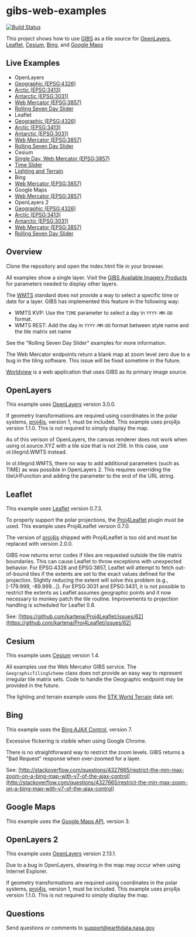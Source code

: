 # gibs-web-examples

[![Build Status](https://travis-ci.org/nasa-gibs/gibs-web-examples.svg?branch=master)](https://travis-ci.org/nasa-gibs/gibs-web-examples)

This project shows how to use [GIBS](https://earthdata.nasa.gov/gibs) as a tile
source for
[OpenLayers](http://openlayers.org), [Leaflet](http://leafletjs.com), [Cesium](http://cesiumjs.org/), [Bing](http://www.bing.com/maps/), and [Google Maps](https://maps.google.com)

## Live Examples

* OpenLayers
 * [Geographic (EPSG:4326)](https://earthdata.nasa.gov/labs/gibs/examples/openlayers/geographic-epsg4326.html)
 * [Arctic (EPSG:3413)](https://earthdata.nasa.gov/labs/gibs/examples/openlayers/arctic-epsg3413.html)
 * [Antarctic (EPSG:3031)](https://earthdata.nasa.gov/labs/gibs/examples/openlayers/antarctic-epsg3031.html)
 * [Web Mercator (EPSG:3857)](https://earthdata.nasa.gov/labs/gibs/examples/openlayers/webmercator-epsg3857.html)
 * [Rolling Seven Day Slider](https://earthdata.nasa.gov/labs/gibs/examples/openlayers/time.html)
* Leaflet
 * [Geographic (EPSG:4326)](https://earthdata.nasa.gov/labs/gibs/examples/leaflet/geographic-epsg4326.html)
 * [Arctic (EPSG:3413)](https://earthdata.nasa.gov/labs/gibs/examples/leaflet/arctic-epsg3413.html)
 * [Antarctic (EPSG:3031)](https://earthdata.nasa.gov/labs/gibs/examples/leaflet/antarctic-epsg3031.html)
 * [Web Mercator (EPSG:3857)](https://earthdata.nasa.gov/labs/gibs/examples/leaflet/webmercator-epsg3857.html)
 * [Rolling Seven Day Slider](https://earthdata.nasa.gov/labs/gibs/examples/leaflet/time.html)
* Cesium
 * [Single Day, Web Mercator (EPSG:3857)](https://earthdata.nasa.gov/labs/gibs/examples/cesium/webmercator-epsg3857.html)
 * [Time Slider](https://earthdata.nasa.gov/labs/gibs/examples/cesium/time.js)
 * [Lighting and Terrain](https://earthdata.nasa.gov/labs/gibs/examples/cesium/terrain.js)
* Bing
 * [Web Mercator (EPSG:3857)](https://earthdata.nasa.gov/labs/gibs/examples/bing/webmercator-epsg3857.html)
* Google Maps
 * [Web Mercator (EPSG:3857)](https://earthdata.nasa.gov/labs/gibs/examples/google/webmercator-epsg3857.html)
* OpenLayers 2
 * [Geographic (EPSG:4326)](https://earthdata.nasa.gov/labs/gibs/examples/openlayers2/geographic-epsg4326.html)
 * [Arctic (EPSG:3413)](https://earthdata.nasa.gov/labs/gibs/examples/openlayers2/arctic-epsg3413.html)
 * [Antarctic (EPSG:3031)](https://earthdata.nasa.gov/labs/gibs/examples/openlayers2/antarctic-epsg3031.html)
 * [Web Mercator (EPSG:3857)](https://earthdata.nasa.gov/labs/gibs/examples/openlayers2/webmercator-epsg3857.html)
 * [Rolling Seven Day Slider](https://earthdata.nasa.gov/labs/gibs/examples/openlayers2/time.html)

## Overview

Clone the repository and open the index.html file in your browser.

All examples show a single layer. Visit the
[GIBS Available Imagery Products](https://wiki.earthdata.nasa.gov/display/GIBS/GIBS+Available+Imagery+Products)
for parameters needed to display other layers.

The [WMTS](http://www.opengeospatial.org/standards/wmts) standard does not
provide a way to select a specific time or date for a layer. GIBS has
implemented this feature in the following way:

* WMTS KVP: Use the `TIME` parameter to select a day in `YYYY-MM-DD` format.
* WMTS REST: Add the day in `YYYY-MM-DD` format between style name and the tile
matrix set name

See the "Rolling Seven Day Slider" examples for more information.

The Web Mercator endpoints return a blank map at zoom level zero due to a bug
in the tiling software. This issue will be fixed sometime in the future.

[Worldview](https://github.com/nasa-gibs/worldview) is a web application that
uses GIBS as its primary image source.

## OpenLayers

This example uses [OpenLayers](http://openlayers.org/) version 3.0.0.

If geometry transformations are required using coordinates in the polar systems,
[proj4js](http://trac.osgeo.org/proj4js), version 1, must be included. This
example uses proj4js version 1.1.0. This is not required to simply display the map.

As of this verison of OpenLayers, the canvas renderer does not work when using ol.source.XYZ with a tile size that is not 256. In this case, use ol.tilegrid.WMTS instead.

In ol.tilegrid.WMTS, there no way to add additional parameters (such as TIME) as was possible in OpenLayers 2. This requires overriding the tileUrlFunction and adding the parameter to the end of the URL string.

## Leaflet

This example uses [Leaflet](http://leafletjs.com) version 0.7.3.

To properly support the polar projections, the
[Proj4Leaflet](https://github.com/kartena/Proj4Leaflet) plugin must be
used. This example uses Proj4Leaflet version 0.7.0.

The version of [proj4js](http://trac.osgeo.org/proj4js) shipped with
Proj4Leaflet is too old and must be replaced with version 2.0.0.

GIBS now returns error codes if tiles are requested outside the tile matrix boundaries. This can cause Leaflet to throw exceptions with unexpected behavior. For EPSG:4326 and EPSG:3857, Leaflet will attempt to fetch out-of-bound tiles if the extents are set to the exact values defined for the projection.  Slightly reducing the extent will solve this problem (e.g., [-179.999, -89.999...]). For EPSG:3031 and EPSG:3431, it is not possible to restrict the extents as Leaflet assumes geographic points and it now necessary to monkey patch the tile routine. Improvements to projection handling is scheduled for Leaflet 0.8.

See: [https://github.com/kartena/Proj4Leaflet/issues/62](https://github.com/kartena/Proj4Leaflet/issues/62)

## Cesium

This example uses [Cesium](http://cesiumjs.org/) version 1.4.

All examples use the Web Mercator GIBS service. The `GeographicTilingScheme`
class does not provide an easy way to represent irregular tile matrix sets. Code to handle the Geographic endpoint may be provided in the future.

The lighting and terrain example uses the [STK World Terrain](https://cesiumjs.org/data-and-assets/terrain/stk-world-terrain.html) data set.  
 
## Bing

This example uses the [Bing AJAX Control](http://msdn.microsoft.com/en-us/library/gg427610.aspx), version 7.

Excessive flickering is visible when using Google Chrome.

There is no straightforward way to restrict the zoom levels. GIBS returns a "Bad Request" response when over-zoomed for a layer.

See: [http://stackoverflow.com/questions/4327665/restrict-the-min-max-zoom-on-a-bing-map-with-v7-of-the-ajax-control](http://stackoverflow.com/questions/4327665/restrict-the-min-max-zoom-on-a-bing-map-with-v7-of-the-ajax-control)

## Google Maps

This example uses the [Google Maps API](https://developers.google.com/maps/documentation/javascript/tutorial), version 3.

## OpenLayers 2

This example uses [OpenLayers](http://openlayers.org/two) version 2.13.1.

Due to a bug in OpenLayers, shearing in the map may occur when using Internet
Explorer.

If geometry transformations are required using coordinates in the polar systems,
[proj4js](http://trac.osgeo.org/proj4js), version 1, must be included. This
example uses proj4js version 1.1.0. This is not required to simply display the map.

## Questions

Send questions or comments to
[support@earthdata.nasa.gov](mailto:support@earthdata.nasa.gov)
